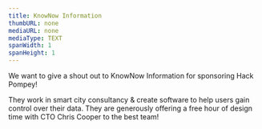 ```yaml
---
title: KnowNow Information
thumbURL: none
mediaURL: none
mediaType: TEXT
spanWidth: 1
spanHeight: 1
---
```


We want to give a shout out to KnowNow Information for sponsoring Hack Pompey!

They work in smart city consultancy & create software to help users gain control over their data. They are generously offering a free hour of design time with CTO Chris Cooper to the best team!